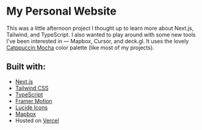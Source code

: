 # My Personal Website

This was a little afternoon project I thought up to learn more about Next.js, Tailwind, and TypeScript. I also wanted to play around with some new tools I've been interested in — Mapbox, Cursor, and deck.gl. It uses the lovely [Catppuccin Mocha](https://catppuccin.com/) color palette (like most of my projects).

## Built with:

- [Next.js](https://nextjs.org/)
- [Tailwind CSS](https://tailwindcss.com/)
- [TypeScript](https://www.typescriptlang.org/)
- [Framer Motion](https://www.framer.com/motion/)
- [Lucide Icons](https://lucide.dev/)
- [Mapbox](https://www.mapbox.com/)
- Hosted on [Vercel](https://vercel.com/)
